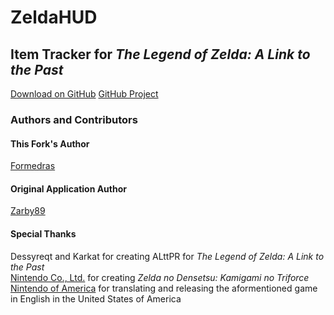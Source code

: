 # ZeldaHUD
## Item Tracker for *The Legend of Zelda: A Link to the Past*

[Download on GitHub](https://github.com/Formedras/ZeldaHUD/releases)
[GitHub Project](https://github.com/Formedras/ZeldaHUD)


### Authors and Contributors
#### This Fork's Author
[Formedras](https://github.com/Formedras)
#### Original Application Author
[Zarby89](https://github.com/Zarby89)
#### Special Thanks
Dessyreqt and Karkat for creating ALttPR for *The Legend of Zelda: A Link to the Past*<br/>
[Nintendo Co., Ltd.](https://www.nintendo.co.jp) for creating *Zelda no Densetsu: Kamigami no Triforce*<br>
[Nintendo of America](https://www.nintendo.com) for translating and releasing the aformentioned game in English in the United States of America<br/>
